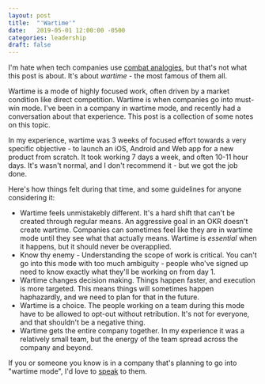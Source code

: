 ```yaml
---
layout: post
title:  "'Wartime'"
date:   2019-05-01 12:00:00 -0500
categories: leadership
draft: false 
---
```


I'm hate when tech companies use [combat analogies](https://a16z.com/2011/04/14/peacetime-ceowartime-ceo-2/), but that's not what this post is about. It's about _wartime_ - the most famous of them all.  

Wartime is a mode of highly focused work, often driven by a market condition like direct competition. Wartime is when companies go into must-win mode. I've been in a company in wartime mode, and recently had a conversation about that experience. This post is a collection of some notes on this topic.

In my experience, wartime was 3 weeks of focused effort towards a very specific objective - to launch an iOS, Android and Web app for a new product from scratch. It took working 7 days a week, and often 10-11 hour days. It's wasn't normal, and I don't recommend it - but we got the job done. 

Here's how things felt during that time, and some guidelines for anyone considering it:
* Wartime feels unmistakebly different. It's a hard shift that can't be created through regular means. An aggressive goal in an OKR doesn't create wartime. Companies can sometimes feel like they are in wartime mode until they see what that actually means. Wartime is _essential_ when it happens, but it should never be overapplied. 
* Know thy enemy - Understanding the scope of work is critical. You can't go into this mode with too much ambiguity - people who've signed up need to know exactly what they'll be working on from day 1.
* Wartime changes decision making. Things happen faster, and execution is more targeted. This means things will sometimes happen haphazardly, and we need to plan for that in the future. 
* Wartime is a choice. The people working on a team during this mode have to be allowed to opt-out without retribution. It's not for everyone, and that shouldn't be a negative thing. 
* Wartime gets the entire company together. In my experience it was a relatively small team, but the energy of the team spread across the company and beyond. 

If you or someone you know is in a company that's planning to go into "wartime mode", I'd love to [speak](mailto:tarun.sachdeva@gmail.com) to them.